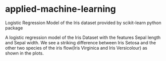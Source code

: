 # applied-machine-learning
Logistic Regression Model of the Iris dataset provided by scikit-learn python package

A logistic regression model of the Iris Dataset with the features Sepal length and Sepal width.  We see a striking difference between Iris Setosa and the other two species of the iris flow(Iris Virginica and Iris Versicolour) as shown in the plots.
